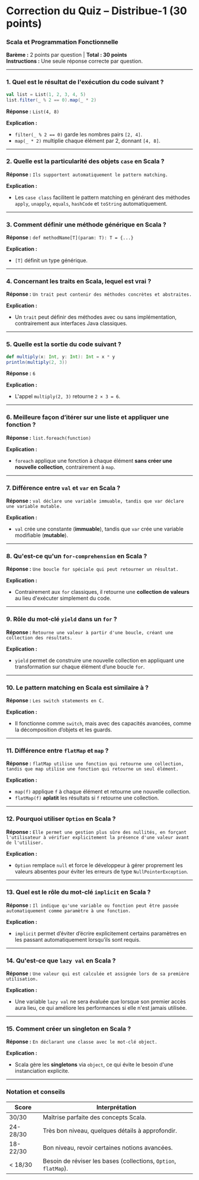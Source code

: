 # **Correction du Quiz – Distribue-1 (30 points)**  

### **Scala et Programmation Fonctionnelle**  
**Barème :** 2 points par question | **Total : 30 points**  
**Instructions :** Une seule réponse correcte par question.  

---

### **1. Quel est le résultat de l'exécution du code suivant ?**  
```scala
val list = List(1, 2, 3, 4, 5)  
list.filter(_ % 2 == 0).map(_ * 2)
```  
**Réponse :** `List(4, 8)`  

**Explication :**  
- `filter(_ % 2 == 0)` garde les nombres pairs `[2, 4]`.  
- `map(_ * 2)` multiplie chaque élément par 2, donnant `[4, 8]`.  

---

### **2. Quelle est la particularité des objets `case` en Scala ?**  
**Réponse :** `Ils supportent automatiquement le pattern matching.`  

**Explication :**  
- Les `case class` facilitent le pattern matching en générant des méthodes `apply`, `unapply`, `equals`, `hashCode` et `toString` automatiquement.  

---

### **3. Comment définir une méthode générique en Scala ?**  
**Réponse :** `def methodName[T](param: T): T = {...}`  

**Explication :**  
- `[T]` définit un type générique.  

---

### **4. Concernant les traits en Scala, lequel est vrai ?**  
**Réponse :** `Un trait peut contenir des méthodes concrètes et abstraites.`  

**Explication :**  
- Un `trait` peut définir des méthodes avec ou sans implémentation, contrairement aux interfaces Java classiques.  

---

### **5. Quelle est la sortie du code suivant ?**  
```scala
def multiply(x: Int, y: Int): Int = x * y  
println(multiply(2, 3))
```  
**Réponse :** `6`  

**Explication :**  
- L'appel `multiply(2, 3)` retourne `2 × 3 = 6`.  

---

### **6. Meilleure façon d’itérer sur une liste et appliquer une fonction ?**  
**Réponse :** `list.foreach(function)`  

**Explication :**  
- `foreach` applique une fonction à chaque élément **sans créer une nouvelle collection**, contrairement à `map`.  

---

### **7. Différence entre `val` et `var` en Scala ?**  
**Réponse :** `val déclare une variable immuable, tandis que var déclare une variable mutable.`  

**Explication :**  
- `val` crée une constante (**immuable**), tandis que `var` crée une variable modifiable (**mutable**).  

---

### **8. Qu'est-ce qu'un `for-comprehension` en Scala ?**  
**Réponse :** `Une boucle for spéciale qui peut retourner un résultat.`  

**Explication :**  
- Contrairement aux `for` classiques, il retourne une **collection de valeurs** au lieu d'exécuter simplement du code.  

---

### **9. Rôle du mot-clé `yield` dans un `for` ?**  
**Réponse :** `Retourne une valeur à partir d'une boucle, créant une collection des résultats.`  

**Explication :**  
- `yield` permet de construire une nouvelle collection en appliquant une transformation sur chaque élément d’une boucle `for`.  

---

### **10. Le pattern matching en Scala est similaire à ?**  
**Réponse :** `Les switch statements en C.`  

**Explication :**  
- Il fonctionne comme `switch`, mais avec des capacités avancées, comme la décomposition d’objets et les guards.  

---

### **11. Différence entre `flatMap` et `map` ?**  
**Réponse :** `flatMap utilise une fonction qui retourne une collection, tandis que map utilise une fonction qui retourne un seul élément.`  

**Explication :**  
- `map(f)` applique `f` à chaque élément et retourne une nouvelle collection.  
- `flatMap(f)` **aplatit** les résultats si `f` retourne une collection.  

---

### **12. Pourquoi utiliser `Option` en Scala ?**  
**Réponse :** `Elle permet une gestion plus sûre des nullités, en forçant l'utilisateur à vérifier explicitement la présence d'une valeur avant de l'utiliser.`  

**Explication :**  
- `Option` remplace `null` et force le développeur à gérer proprement les valeurs absentes pour éviter les erreurs de type `NullPointerException`.  

---

### **13. Quel est le rôle du mot-clé `implicit` en Scala ?**  
**Réponse :** `Il indique qu'une variable ou fonction peut être passée automatiquement comme paramètre à une fonction.`  

**Explication :**  
- `implicit` permet d’éviter d’écrire explicitement certains paramètres en les passant automatiquement lorsqu’ils sont requis.  

---

### **14. Qu'est-ce que `lazy val` en Scala ?**  
**Réponse :** `Une valeur qui est calculée et assignée lors de sa première utilisation.`  

**Explication :**  
- Une variable `lazy val` ne sera évaluée que lorsque son premier accès aura lieu, ce qui améliore les performances si elle n'est jamais utilisée.  

---

### **15. Comment créer un singleton en Scala ?**  
**Réponse :** `En déclarant une classe avec le mot-clé object.`  

**Explication :**  
- Scala gère les **singletons** via `object`, ce qui évite le besoin d'une instanciation explicite.  

---

### **Notation et conseils**  

| Score | Interprétation |
|--------|---------------|
| 30/30 | Maîtrise parfaite des concepts Scala. |
| 24-28/30 | Très bon niveau, quelques détails à approfondir. |
| 18-22/30 | Bon niveau, revoir certaines notions avancées. |
| < 18/30 | Besoin de réviser les bases (collections, `Option`, `flatMap`). |


